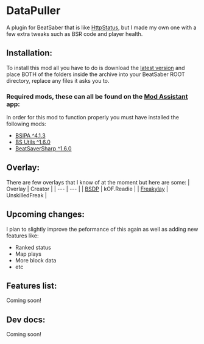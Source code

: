 # DataPuller
A plugin for BeatSaber that is like [HttpStatus](https://github.com/opl-/beatsaber-http-status), but I made my own one with a few extra tweaks such as BSR code and player health.  

## Installation:
To install this mod all you have to do is download the [latest version](https://github.com/kOFReadie/BSDataPuller/releases/latest) and place BOTH of the folders inside the archive into your BeatSaber ROOT directory, replace any files it asks you to.
### Required mods, these can all be found on the [Mod Assistant](https://github.com/Assistant/ModAssistant) app:
In order for this mod to function properly you must have installed the following mods:
- [BSIPA ^4.1.3](https://github.com/bsmg/BeatSaber-IPA-Reloaded)
- [BS Utils ^1.6.0](https://github.com/Kylemc1413/Beat-Saber-Utils)
- [BeatSaverSharp ^1.6.0](https://github.com/lolPants/BeatSaverSharp)

## Overlay:
There are few overlays that I know of at the moment but here are some:
| Overlay | Creator |
| --- | --- |
| [BSDP](https://github.com/kOFReadie/BSDP-Overlay) | kOF.Readie |
| [Freakylay](https://github.com/UnskilledFreak/Freakylay) | UnskilledFreak |

## Upcoming changes:
I plan to slightly improve the peformance of this again as well as adding new features like:
- Ranked status
- Map plays
- More block data
- etc

## Features list:
Coming soon!

## Dev docs:
Coming soon!